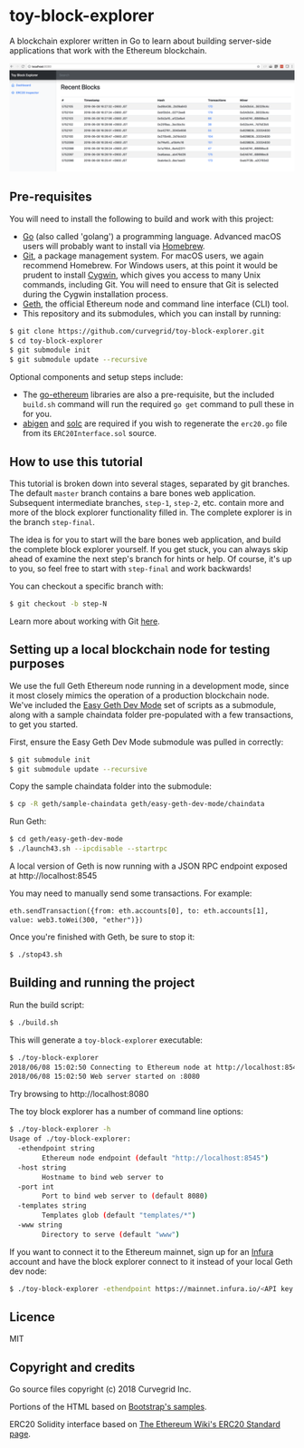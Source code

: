 # toy-block-explorer
A blockchain explorer written in Go to learn about building server-side applications that work with the Ethereum blockchain.

![Toy Block Explorer](screenshot.png)

## Pre-requisites

You will need to install the following to build and work with this project:

- [Go](https://golang.org/doc/install) (also called 'golang') a programming language. Advanced macOS users will probably want to install via [Homebrew](https://brew.sh/).
- [Git](https://git-scm.com/downloads), a package management system. For macOS users, we again recommend Homebrew. For Windows users, at this point it would be prudent to install [Cygwin](https://www.cygwin.com/), which gives you access to many Unix commands, including Git. You will need to ensure that Git is selected during the Cygwin installation process.
- [Geth](https://www.ethereum.org/cli), the official Ethereum node and command line interface (CLI) tool.
- This repository and its submodules, which you can install by running:

```sh
$ git clone https://github.com/curvegrid/toy-block-explorer.git
$ cd toy-block-explorer
$ git submodule init
$ git submodule update --recursive
```

Optional components and setup steps include:

- The [go-ethereum](https://github.com/ethereum/go-ethereum) libraries are also a pre-requisite, but the included `build.sh` command will run the required `go get` command to pull these in for you.
- [abigen](https://github.com/ethereum/go-ethereum/wiki/Native-DApps:-Go-bindings-to-Ethereum-contracts#go-binding-generator) and [solc](http://solidity.readthedocs.io/en/v0.4.24/installing-solidity.html) are required if you wish to regenerate the `erc20.go` file from its `ERC20Interface.sol` source.

## How to use this tutorial

This tutorial is broken down into several stages, separated by git branches. The default `master` branch contains a bare bones web application. Subsequent intermediate branches, `step-1`, `step-2`, etc. contain more and more of the block explorer functionality filled in. The complete explorer is in the branch `step-final`.

The idea is for you to start will the bare bones web application, and build the complete block explorer yourself. If you get stuck, you can always skip ahead of examine the next step's branch for hints or help. Of course, it's up to you, so feel free to start with `step-final` and work backwards!

You can checkout a specific branch with:

```sh
$ git checkout -b step-N
```

Learn more about working with Git [here](https://try.github.io/).

## Setting up a local blockchain node for testing purposes

We use the full Geth Ethereum node running in a development mode, since it most closely mimics the operation of a production blockchain node. We've included the [Easy Geth Dev Mode](https://github.com/curvegrid/easy-geth-dev-mode) set of scripts as a submodule, along with a sample chaindata folder pre-populated with a few transactions, to get you started.

First, ensure the Easy Geth Dev Mode submodule was pulled in correctly:

```sh
$ git submodule init
$ git submodule update --recursive
```

Copy the sample chaindata folder into the submodule:

```sh
$ cp -R geth/sample-chaindata geth/easy-geth-dev-mode/chaindata
```

Run Geth:

```sh
$ cd geth/easy-geth-dev-mode
$ ./launch43.sh --ipcdisable --startrpc
```

A local version of Geth is now running with a JSON RPC endpoint exposed at http://localhost:8545

You may need to manually send some transactions. For example:

```
eth.sendTransaction({from: eth.accounts[0], to: eth.accounts[1], value: web3.toWei(300, "ether")})
```

Once you're finished with Geth, be sure to stop it:

```sh
$ ./stop43.sh
```

## Building and running the project

Run the build script:

```sh
$ ./build.sh
```

This will generate a `toy-block-explorer` executable:

```sh
$ ./toy-block-explorer 
2018/06/08 15:02:50 Connecting to Ethereum node at http://localhost:8545
2018/06/08 15:02:50 Web server started on :8080
```

Try browsing to http://localhost:8080

The toy block explorer has a number of command line options:

```sh
$ ./toy-block-explorer -h
Usage of ./toy-block-explorer:
  -ethendpoint string
    	Ethereum node endpoint (default "http://localhost:8545")
  -host string
    	Hostname to bind web server to
  -port int
    	Port to bind web server to (default 8080)
  -templates string
    	Templates glob (default "templates/*")
  -www string
    	Directory to serve (default "www")
```

If you want to connect it to the Ethereum mainnet, sign up for an [Infura](https://infura.io/) account and have the block explorer connect to it instead of your local Geth dev node:

```sh
$ ./toy-block-explorer -ethendpoint https://mainnet.infura.io/<API key here>
```

## Licence
MIT

## Copyright and credits
Go source files copyright (c) 2018 Curvegrid Inc.

Portions of the HTML based on [Bootstrap's samples](http://getbootstrap.com/docs/4.1/examples/).

ERC20 Solidity interface based on [The Ethereum Wiki's ERC20 Standard page](https://theethereum.wiki/w/index.php/ERC20_Token_Standard).